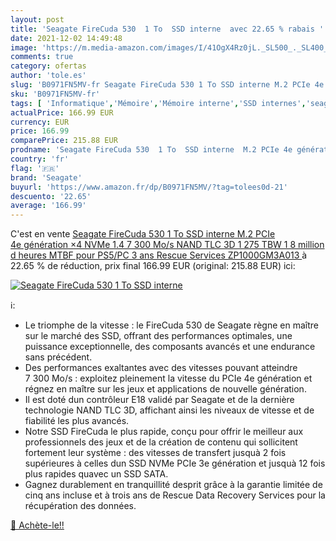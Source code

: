 ```yaml
---
layout: post
title: 'Seagate FireCuda 530  1 To  SSD interne  avec 22.65 % rabais '
date: 2021-12-02 14:49:48
image: 'https://m.media-amazon.com/images/I/41OgX4Rz0jL._SL500_._SL400_.jpg'
comments: true
category: ofertas
author: 'tole.es'
slug: 'B0971FN5MV-fr Seagate FireCuda 530 1 To SSD interne M.2 PCIe 4e...'
sku: 'B0971FN5MV-fr'
tags: [ 'Informatique','Mémoire','Mémoire interne','SSD internes','seagate', ]
actualPrice: 166.99 EUR
currency: EUR
price: 166.99
comparePrice: 215.88 EUR
prodname: 'Seagate FireCuda 530  1 To  SSD interne  M.2 PCIe 4e génération ×4 NVMe 1.4  7 300 Mo/s  NAND TLC 3D  1 275 TBW  1 8 million d heures MTBF  pour PS5/PC  3 ans Rescue Services  ZP1000GM3A013 '
country: 'fr'
flag: '🇫🇷'
brand: 'Seagate'
buyurl: 'https://www.amazon.fr/dp/B0971FN5MV/?tag=tolees0d-21'
descuento: '22.65'
average: '166.99'
---
```


C'est en vente [Seagate FireCuda 530  1 To  SSD interne  M.2 PCIe 4e génération ×4 NVMe 1.4  7 300 Mo/s  NAND TLC 3D  1 275 TBW  1 8 million d heures MTBF  pour PS5/PC  3 ans Rescue Services  ZP1000GM3A013 ](https://www.amazon.fr/dp/B0971FN5MV/?tag=tolees0d-21)  à  22.65 % de réduction, prix final  166.99 EUR (original: 215.88 EUR) ici:

[![Seagate FireCuda 530  1 To  SSD interne ](https://m.media-amazon.com/images/I/41OgX4Rz0jL._SL500_._SL400_.jpg)](https://www.amazon.fr/dp/B0971FN5MV/?tag=tolees0d-21)

ℹ️:

- Le triomphe de la vitesse : le FireCuda 530 de Seagate règne en maître sur le marché des SSD, offrant des performances optimales, une puissance exceptionnelle, des composants avancés et une endurance sans précédent.
- Des performances exaltantes avec des vitesses pouvant atteindre 7 300 Mo/s : exploitez pleinement la vitesse du PCIe 4e génération et régnez en maître sur les jeux et applications de nouvelle génération.
- Il est doté dun contrôleur E18 validé par Seagate et de la dernière technologie NAND TLC 3D, affichant ainsi les niveaux de vitesse et de fiabilité les plus avancés.
- Notre SSD FireCuda le plus rapide, conçu pour offrir le meilleur aux professionnels des jeux et de la création de contenu qui sollicitent fortement leur système : des vitesses de transfert jusquà 2 fois supérieures à celles dun SSD NVMe PCIe 3e génération et jusquà 12 fois plus rapides quavec un SSD SATA.
- Gagnez durablement en tranquillité desprit grâce à la garantie limitée de cinq ans incluse et à trois ans de Rescue Data Recovery Services pour la récupération des données.

[🛒 Achète-le!!](https://www.amazon.fr/dp/B0971FN5MV/?tag=tolees0d-21)
